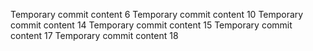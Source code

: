 Temporary commit content 6
Temporary commit content 10
Temporary commit content 14
Temporary commit content 15
Temporary commit content 17
Temporary commit content 18
